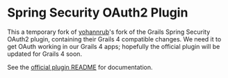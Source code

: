Spring Security OAuth2 Plugin
=======

This a temporary fork of [yohannrub](https://github.com/yohannrub/grails-spring-security-oauth2)'s
fork of the Grails Spring Security OAuth2 plugin, containing their Grails 4
compatible changes.  We need it to get OAuth working in our Grails 4 apps; hopefully
the official plugin will be updated for Grails 4 soon.

See the [official plugin README](https://github.com/grails-plugins/grails-spring-security-oauth2)
for documentation.
